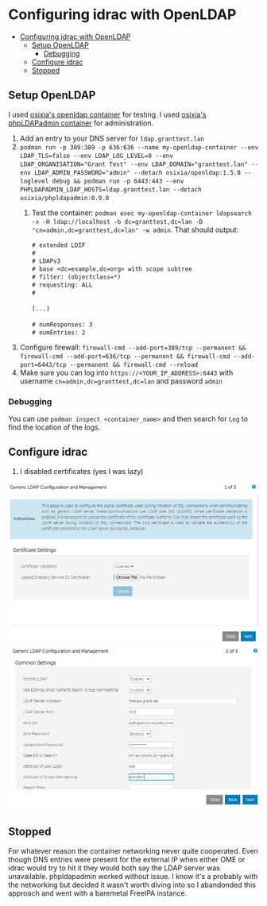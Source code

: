# Configuring idrac with OpenLDAP

- [Configuring idrac with OpenLDAP](#configuring-idrac-with-openldap)
  - [Setup OpenLDAP](#setup-openldap)
    - [Debugging](#debugging)
  - [Configure idrac](#configure-idrac)
  - [Stopped](#stopped)

## Setup OpenLDAP

I used [osixia's openldap container](https://github.com/osixia/docker-openldap) for testing. I used [osixia's phpLDAPadmin container](https://github.com/osixia/docker-phpLDAPadmin) for administration.

1. Add an entry to your DNS server for `ldap.granttest.lan`
2. `podman run -p 389:389 -p 636:636 --name my-openldap-container --env LDAP_TLS=false --env LDAP_LOG_LEVEL=8 --env LDAP_ORGANISATION="Grant Test" --env LDAP_DOMAIN="granttest.lan" --env LDAP_ADMIN_PASSWORD="admin" --detach osixia/openldap:1.5.0 --loglevel debug && podman run -p 6443:443 --env PHPLDAPADMIN_LDAP_HOSTS=ldap.granttest.lan --detach osixia/phpldapadmin:0.9.0`
   1. Test the container: `podman exec my-openldap-container ldapsearch -x -H ldap://localhost -b dc=granttest,dc=lan -D "cn=admin,dc=granttest,dc=lan" -w admin`. That should output:

          # extended LDIF
          #
          # LDAPv3
          # base <dc=example,dc=org> with scope subtree
          # filter: (objectclass=*)
          # requesting: ALL
          #

          [...]

          # numResponses: 3
          # numEntries: 2

3. Configure firewall: `firewall-cmd --add-port=389/tcp --permanent && firewall-cmd --add-port=636/tcp --permanent && firewall-cmd --add-port=6443/tcp --permanent && firewall-cmd --reload`
4. Make sure you can log into `https://<YOUR_IP_ADDRESS>:6443` with username `cn=admin,dc=granttest,dc=lan` and password `admin`

### Debugging

You can use `podman inspect <container_name>` and then search for `Log` to find the location of the logs.

## Configure idrac

1. I disabled certificates (yes I was lazy)

![](images/2021-04-02-10-13-22.png)
![](images/2021-04-02-17-25-59.png)


## Stopped

For whatever reason the container networking never quite cooperated. Even though DNS entries were present for the external IP when either OME or idrac would try to hit it they would both say the LDAP server was unavailable. phpldapadmin worked without issue. I know it's a probably with the networking but decided it wasn't worth diving into so I abandonded this approach and went with a baremetal FreeIPA instance.